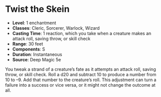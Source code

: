 # Twist the Skein

- **Level**: 1 enchantment
- **Classes**: Cleric, Sorcerer, Warlock, Wizard
- **Casting Time**: 1 reaction, which you take when a creature makes an attack roll, saving throw, or skill check
- **Range**: 30 feet
- **Components**: S
- **Duration**: Instantaneous
- **Source**: Deep Magic 5e

You tweak a strand of a creature’s fate as it attempts an attack roll, saving throw, or skill check. Roll a d20 and subtract 10 to produce a number from 10 to –9. Add that number to the creature’s roll. This adjustment can turn a failure into a success or vice versa, or it might not change the outcome at all.


